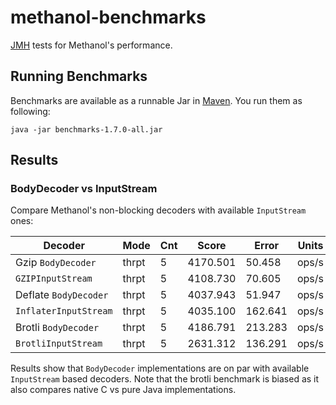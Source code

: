 # methanol-benchmarks

[JMH][jmh] tests for Methanol's performance.

## Running Benchmarks

Benchmarks are available as a runnable Jar in [Maven][benchmarks_maven]. You run them as following:

```bsh
java -jar benchmarks-1.7.0-all.jar
```

## Results

### BodyDecoder vs InputStream

Compare Methanol's non-blocking decoders with available `InputStream` ones:

| Decoder               | Mode  | Cnt | Score    | Error   | Units |
|-----------------------|-------|-----|----------|---------|-------|
| Gzip `BodyDecoder`    | thrpt | 5   | 4170.501 | 50.458  | ops/s |
| `GZIPInputStream`     | thrpt | 5   | 4108.730 | 70.605  | ops/s |
| Deflate `BodyDecoder` | thrpt | 5   | 4037.943 | 51.947  | ops/s |
| `InflaterInputStream` | thrpt | 5   | 4035.100 | 162.641 | ops/s |
| Brotli `BodyDecoder`  | thrpt | 5   | 4186.791 | 213.283 | ops/s |
| `BrotliInputStream`   | thrpt | 5   | 2631.312 | 136.291 | ops/s |

Results show that `BodyDecoder` implementations are on par with available `InputStream` based
decoders. Note that the brotli benchmark is biased as it also compares native C vs pure Java implementations.

[jmh]: https://openjdk.java.net/projects/code-tools/jmh/
[benchmarks_maven]: https://mvnrepository.com/artifact/com.github.mizosoft.methanol/benchmarks/

